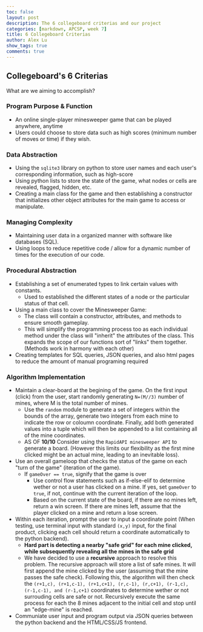 ```yaml
---
toc: false
layout: post
description: The 6 collegeboard criterias and our project
categories: [markdown, APCSP, week 7]
title: 6 Collegeboard Criterias
author: Alex Lu
show_tags: true
comments: true
---
```

## Collegeboard's 6 Criterias
What are we aiming to accomplish?

### Program Purpose & Function

- An online single-player minesweeper game that can be played anywhere, anytime  
- Users could choose to store data such as high scores (minimum number of moves or time) if they wish.

### Data Abstraction
- Using the `sqlite3` library on python to store user names and each user's corresponding information, such as high-score
- Using python lists to store the state of the game, what nodes or cells are revealed, flagged, hidden, etc.
- Creating a main class for the game and then establishing a constructor that initializes other object attributes for the main game to access or manipulate.

### Managing Complexity
- Maintaining user data in a organized manner with software like databases (SQL).
- Using loops to reduce repetitive code / allow for a dynamic number of times for the execution of our code.

### Procedural Abstraction
- Establishing a set of enumerated types to link certain values with constants. 
    - Used to established the different states of a node or the particular status of that cell.
- Using a main class to cover the Minesweeper Game:
    - The class will contain a constructor, attributes, and methods to ensure smooth gameplay.
    - This will simplify the programming process too as each individual method under the class will "inherit" the attributes of the class. This expands the scope of our functions sort of "links" them together. (Methods work in harmony with each other)
- Creating templates for SQL queries, JSON queries, and also html pages to reduce the amount of manual programing required

### Algorithm Implementation
- Maintain a clear-board at the begining of the game. On the first input (click) from the user, start randomly generating `N=(M//3)` number of mines, where M is the total number of mines. 
    - Use the `random` module to generate a set of integers within the bounds of the array, generate two integers from each mine to indicate the row or coloumn coordinate. Finally, add both generated values into a tuple which will then be appended to a list containing all of the mine coordinates.
    - AS OF **10/10** Consider using the `RapidAPI minesweeper API` to generate a board. (However this limits our flexibility as the first mine clicked might be an actual mine, leading to an inevitable loss).
- Use an overall gameloop that checks the status of the game on each "turn of the game" (iteration of the game).
    - If `gameOver == true`, signify that the game is over
        - Use control flow statements such as if-else-elif to determine wether or not a user has clicked on a mine. If yes, set `gameOver` to `true`, if not, continue with the current iteration of the loop. 
        - Based on the current state of the board, if there are no mines left, return a win screen. If there are mines left, assume that the player clicked on a mine and return a lose screen.
- Within each iteration, prompt the user to input a coordinate point (When testing, use terminal input with standard `(x,y)` input, for the final product, clicking each cell should return a coordinate automatically to the python backend).
    - **Hard part is detecting a nearby "safe grid" for each mine clicked, while subsequently revealing all the mines in the safe grid**
    - We have decided to use a **recursive** approach to resolve this problem. The recursive approach will store a list of safe mines. It will first append the mine clicked by the user (assuming that the mine passes the safe check). Following this, the algorithm will then check the `(r+1,c), (r+1,c-1), (r+1,c+1), (r,c-1), (r,c+1), (r-1,c), (r-1,c-1), and (r-1,c+1)` coordinates to determine wether or not surrouding cells are safe or not. Recursively execute the same process for each the 8 mines adjacent to the initial cell and stop until an "edge-mine" is reached.
- Communiate user input and program output via JSON queries between the python backend and the HTML/CSS/JS frontend.
